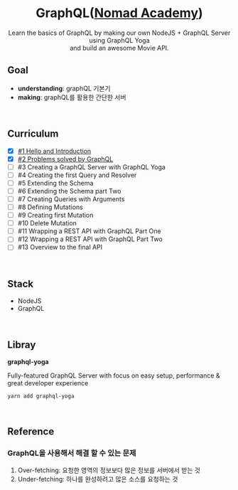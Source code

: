 <div align="center">

# GraphQL([Nomad Academy](<(https://academy.nomadcoders.co/p/make-a-movie-api-with-graphql-and-nodejs-super-begginner?ref=map)>))

Learn the basics of GraphQL by making our own NodeJS + GraphQL Server using GraphQL Yoga  
and build an awesome Movie API.

</div>

## Goal

- **understanding**: graphQL 기본기
- **making**: graphQL를 활용한 간단한 서버

</br>

## Curriculum

- [x] [#1 Hello and Introduction](https://github.com/sweetmilkys/nc-graphQL/commit/c15e35b8e1715952e1ab36618b21a890928f518b)
- [x] [#2 Problems solved by GraphQL](https://github.com/sweetmilkys/nc-graphQL/commit/924c144ebce2b982e9c5f493b4b0d6a9789282d1)
- [ ] #3 Creating a GraphQL Server with GraphQL Yoga
- [ ] #4 Creating the first Query and Resolver
- [ ] #5 Extending the Schema
- [ ] #6 Extending the Schema part Two
- [ ] #7 Creating Queries with Arguments
- [ ] #8 Defining Mutations
- [ ] #9 Creating first Mutation
- [ ] #10 Delete Mutation
- [ ] #11 Wrapping a REST API with GraphQL Part One
- [ ] #12 Wrapping a REST API with GraphQL Part Two
- [ ] #13 Overview to the final API

</br>

## Stack

- NodeJS
- GraphQL

</br>

## Libray

**graphql-yoga**

Fully-featured GraphQL Server with focus on easy setup, performance & great developer experience

```
yarn add graphql-yoga
```

</br>

## Reference

### GraphQL을 사용해서 해결 할 수 있는 문제

1. Over-fetching: 요청한 영역의 정보보다 많은 정보를 서버에서 받는 것
2. Under-fetching: 하나를 완성하려고 많은 소스를 요청하는 것
